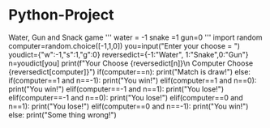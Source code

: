 # Python-Project
Water, Gun and Snack game 
'''
water = -1
snake =1
gun=0
'''
import random
computer=random.choice([-1,1,0])
you=input("Enter your choose = ")
youdict={"w":-1,"s":1,"g":0}
reversedict={-1:"Water", 1:"Snake",0:"Gun"}
n=youdict[you]
print(f"Your Choose {reversedict[n]}\n Computer Choose {reversedict[computer]}")
if(computer==n):
    print("Match is draw!")
else:
    if(computer==1 and n==-1):
        print("You win!")
    elif(computer==1 and n==0):
        print("You win!")
    elif(computer==-1 and n==1):
        print("You lose!")  
    elif(computer==-1 and n==0):
        print("You lose!")
    elif(computer==0 and n==1):
        print("You lose!")
    elif(computer==0 and n==-1):
        print("You win!")    
    else:
        print("Some thing wrong!")    
                

